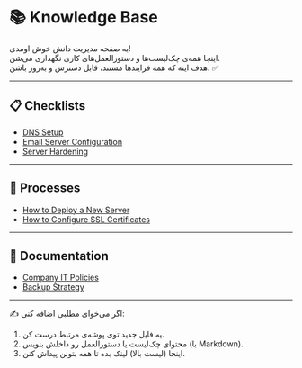 # 📚 Knowledge Base

به صفحه مدیریت دانش خوش اومدی!  
اینجا همه‌ی چک‌لیست‌ها و دستورالعمل‌های کاری نگهداری می‌شن.  
هدف اینه که همه فرایندها مستند، قابل دسترس و به‌روز باشن. ✅

---

## 📋 Checklists

- [DNS Setup](checklists/dns-setup.md)  
- [Email Server Configuration](checklists/email-setup.md)  
- [Server Hardening](checklists/server-hardening.md)  

---

## 🔧 Processes

- [How to Deploy a New Server](processes/deploy-server.md)  
- [How to Configure SSL Certificates](processes/ssl-setup.md)  

---

## 📖 Documentation

- [Company IT Policies](docs/it-policies.md)  
- [Backup Strategy](docs/backup-strategy.md)  

---

✍️ اگر می‌خوای مطلبی اضافه کنی:  
1. یه فایل جدید توی پوشه‌ی مرتبط درست کن.  
2. محتوای چک‌لیست یا دستورالعمل رو داخلش بنویس (با Markdown).  
3. اینجا (لیست بالا) لینک بده تا همه بتونن پیداش کنن.
